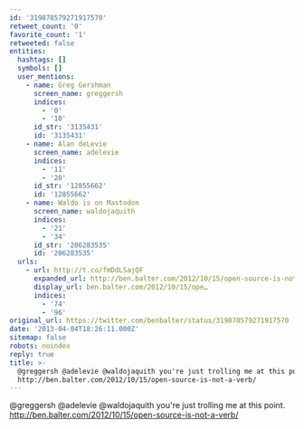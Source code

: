 ```yaml
---
id: '319878579271917570'
retweet_count: '0'
favorite_count: '1'
retweeted: false
entities:
  hashtags: []
  symbols: []
  user_mentions:
    - name: Greg Gershman
      screen_name: greggersh
      indices:
        - '0'
        - '10'
      id_str: '3135431'
      id: '3135431'
    - name: Alan deLevie
      screen_name: adelevie
      indices:
        - '11'
        - '20'
      id_str: '12855662'
      id: '12855662'
    - name: Waldo is on Mastodon
      screen_name: waldojaquith
      indices:
        - '21'
        - '34'
      id_str: '206283535'
      id: '206283535'
  urls:
    - url: http://t.co/fmDdLSajQF
      expanded_url: http://ben.balter.com/2012/10/15/open-source-is-not-a-verb/
      display_url: ben.balter.com/2012/10/15/ope…
      indices:
        - '74'
        - '96'
original_url: https://twitter.com/benbalter/status/319878579271917570
date: '2013-04-04T18:26:11.000Z'
sitemap: false
robots: noindex
reply: true
title: >-
  @greggersh @adelevie @waldojaquith you're just trolling me at this point.
  http://ben.balter.com/2012/10/15/open-source-is-not-a-verb/
---
```


@greggersh @adelevie @waldojaquith you're just trolling me at this point. http://ben.balter.com/2012/10/15/open-source-is-not-a-verb/
